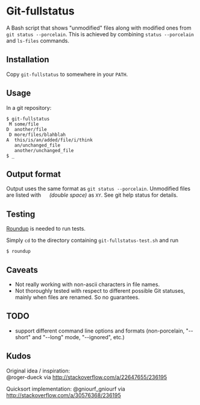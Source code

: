 # Git-fullstatus 

A Bash script that shows "unmodified" files along with modified ones from `git status --porcelain`.
This is achieved by combining `status --porcelain` and `ls-files` commands.

## Installation

Copy `git-fullstatus` to somewhere in your `PATH`.

## Usage

In a git repository:

    $ git-fullstatus
     M some/file
    D  another/file
     D more/files/blahblah
    A  this/is/an/added/file/i/think
       an/unchanged_file
       another/unchanged_file
    $ _

## Output format

Output uses the same format as `git status --porcelain`. Unmodified files are listed with `  ` *(double space)* as `XY`. See git help status for details.

## Testing

[Roundup][1] is needed to run tests.

Simply `cd` to the directory containing `git-fullstatus-test.sh` and run

    $ roundup

## Caveats

 * Not really working with non-ascii characters in file names.
 * Not thoroughly tested with respect to different possible Git statuses, mainly when files are renamed. So no guarantees.


## TODO

 * support different command line options and formats (non-porcelain, "--short" and "--long" mode, "--ignored", etc.)
 
 
## Kudos

Original idea / inspiration:  
@roger-dueck via http://stackoverflow.com/a/22647655/236195

Quicksort implementation:
@gniourf_gniourf via http://stackoverflow.com/a/30576368/236195
  
  
[1]: 	https://github.com/bmizerany/roundup/blob/master/INSTALLING#files
